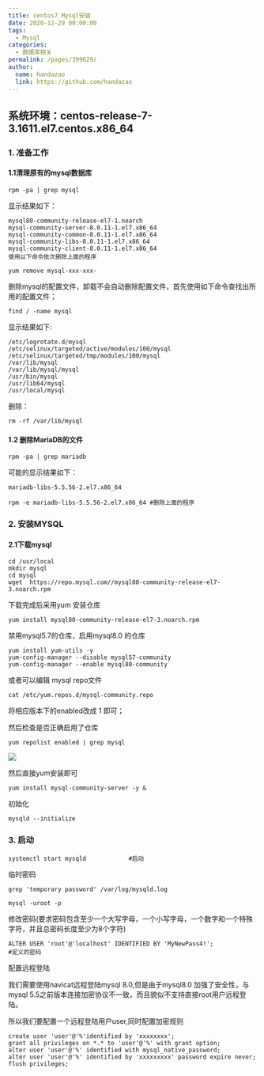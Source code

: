 ```yaml
---
title: centos7 Mysql安装
date: 2020-12-29 00:00:00
tags: 
  - Mysql
categories: 
  - 数据库相关
permalink: /pages/399629/
author: 
  name: handazao
  link: https://github.com/handazao
---
```


## 系统环境：centos-release-7-3.1611.el7.centos.x86_64

### 1. 准备工作

#### 1.1清理原有的mysql数据库

```
rpm -pa | grep mysql
```

显示结果如下：

```
mysql80-community-release-el7-1.noarch
mysql-community-server-8.0.11-1.el7.x86_64
mysql-community-common-8.0.11-1.el7.x86_64
mysql-community-libs-8.0.11-1.el7.x86_64
mysql-community-client-8.0.11-1.el7.x86_64
使用以下命令依次删除上面的程序

yum remove mysql-xxx-xxx-
```

删除mysql的配置文件，卸载不会自动删除配置文件，首先使用如下命令查找出所用的配置文件；

```
find / -name mysql
```

显示结果如下:

```
/etc/logrotate.d/mysql
/etc/selinux/targeted/active/modules/100/mysql
/etc/selinux/targeted/tmp/modules/100/mysql
/var/lib/mysql
/var/lib/mysql/mysql
/usr/bin/mysql
/usr/lib64/mysql
/usr/local/mysql
```

删除：

```
rm -rf /var/lib/mysql
```

#### 1.2 删除MariaDB的文件

```
rpm -pa | grep mariadb
```

可能的显示结果如下：

```
mariadb-libs-5.5.56-2.el7.x86_64  

rpm -e mariadb-libs-5.5.56-2.el7.x86_64 #删除上面的程序
```

### 2. 安装MYSQL

#### 2.1下载mysql

```
cd /usr/local
mkdir mysql
cd mysql
wget  https://repo.mysql.com//mysql80-community-release-el7-3.noarch.rpm
```

下载完成后采用yum 安装仓库

```
yum install mysql80-community-release-el7-3.noarch.rpm
```

禁用mysql5.7的仓库，启用mysql8.0 的仓库

```Shell
yum install yum-utils -y
yum-config-manager --disable mysql57-community
yum-config-manager --enable mysql80-community
```

或者可以编辑 mysql repo文件

```
cat /etc/yum.repos.d/mysql-community.repo 
```

将相应版本下的enabled改成 1 即可；

然后检查是否正确启用了仓库

```
yum repolist enabled | grep mysql
```

![](/images/Linux/20201229140456.png)

然后直接yum安装即可

```
yum install mysql-community-server -y &
```

初始化

```
mysqld --initialize
```

### 3. 启动

```
systemctl start mysqld            #启动
```

临时密码

```
grep 'temporary password' /var/log/mysqld.log
```

```
mysql -uroot -p
```

修改密码(要求密码包含至少一个大写字母，一个小写字母，一个数字和一个特殊字符，并且总密码长度至少为8个字符)

```
ALTER USER 'root'@'localhost' IDENTIFIED BY 'MyNewPass4!';            #定义的密码
```

配置远程登陆

我们需要使用navicat远程登陆mysql 8.0,但是由于mysql8.0 加强了安全性，与mysql 5.5之前版本连接加密协议不一致，而且貌似不支持直接root用户远程登陆。

所以我们要配置一个远程登陆用户user,同时配置加密规则

```
create user 'user'@'%'identified by 'xxxxxxxx';
grant all privileges on *.* to 'user'@'%' with grant option;
alter user 'user'@'%' identified with mysql_native_password;
alter user 'user'@'%' identified by 'xxxxxxxxx' password expire never;
flush privileges;
```

